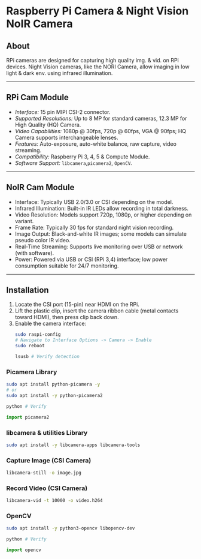 # Raspberry Pi Camera & Night Vision NoIR Camera

## About
RPi cameras are designed for capturing high quality img. & vid. on RPi devices. Night Vision cameras, like the NORI Camera, allow imaging in low light & dark env. using infrared illumination.

---

## RPi Cam Module
* *Interface:* 15 pin MIPI CSI-2 connector.
* *Supported Resolutions:* Up to 8 MP for standard cameras, 12.3 MP for High Quality (HQ) Camera.
* *Video Capabilities:* 1080p @ 30fps, 720p @ 60fps, VGA @ 90fps; HQ Camera supports interchangeable lenses.
* *Features:* Auto-exposure, auto-white balance, raw capture, video streaming.
* *Compatibility:* Raspberry Pi 3, 4, 5 & Compute Module.
* *Software Support:* `libcamera`,`picamera2`, `OpenCV`.

---

## NoIR Cam Module
* Interface: Typically USB 2.0/3.0 or CSI depending on the model.
* Infrared Illumination: Built-in IR LEDs allow recording in total darkness.
* Video Resolution: Models support 720p, 1080p, or higher depending on variant.
* Frame Rate: Typically 30 fps for standard night vision recording.
* Image Output: Black-and-white IR images; some models can simulate pseudo color IR video.
* Real-Time Streaming: Supports live monitoring over USB or network (with software).
* Power: Powered via USB or CSI (RPi 3,4) interface; low power consumption suitable for 24/7 monitoring.

---

## Installation
1. Locate the CSI port (15-pin) near HDMI on the RPi.
2. Lift the plastic clip, insert the camera ribbon cable (metal contacts toward HDMI), then press clip back down.
3. Enable the camera interface:
   ```bash
   sudo raspi-config
   # Navigate to Interface Options -> Camera -> Enable
   sudo reboot
   ```
   ```bash
   lsusb # Verify detection
   ```

### Picamera Library
```bash
sudo apt install python-picamera -y
# or
sudo apt install -y python-picamera2
```
```bash
python # Verify
```
```python
import picamera2
```

### libcamera & utilities Library
```bash
sudo apt install -y libcamera-apps libcamera-tools
```

### Capture Image (CSI Camera)
```bash
libcamera-still -o image.jpg
```

### Record Video (CSI Camera)
```bash
libcamera-vid -t 10000 -o video.h264
```

### OpenCV
```bash
sudo apt install -y python3-opencv libopencv-dev
```
```bash
python # Verify
```
```python
import opencv
```
